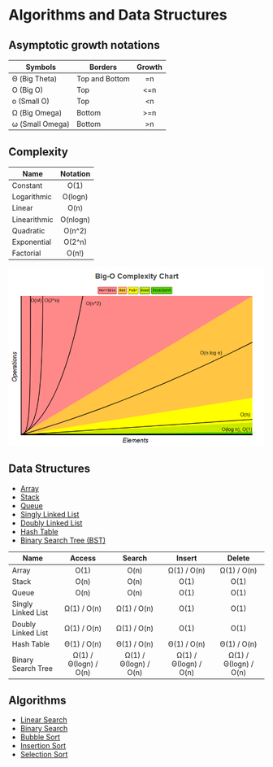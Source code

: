 # Algorithms and Data Structures

## Asymptotic growth notations

| Symbols         | Borders        | Growth |
| --------------- | -------------- | :----: |
| Θ (Big Theta)   | Top and Bottom |   =n   |
| O (Big O)       | Top            |  <=n   |
| o (Small O)     | Top            |   <n   |
| Ω (Big Omega)   | Bottom         |  >=n   |
| ω (Small Omega) | Bottom         |   >n   |

## Complexity

| Name         | Notation |
| ------------ | :------: |
| Constant     |   O(1)   |
| Logarithmic  | O(logn)  |
| Linear       |   O(n)   |
| Linearithmic | O(nlogn) |
| Quadratic    |  O(n^2)  |
| Exponential  |  O(2^n)  |
| Factorial    |  O(n!)   |

![Complexity Chart](complexity.png)

## Data Structures

- [Array](structures/array.md)
- [Stack](structures/stack.md)
- [Queue](structures/queue.md)
- [Singly Linked List](structures/signlyLinkedList.md)
- [Doubly Linked List](structures/doublyLinkedList.md)
- [Hash Table](structures/hashTable.md)
- [Binary Search Tree (BST)](structures/binarySearchTree.md)

| Name               |        Access         |        Search         |        Insert         |        Delete         |
| ------------------ | :-------------------: | :-------------------: | :-------------------: | :-------------------: |
| Array              |         O(1)          |         O(n)          |      Ω(1) / O(n)      |      Ω(1) / O(n)      |
| Stack              |         O(n)          |         O(n)          |         O(1)          |         O(1)          |
| Queue              |         O(n)          |         O(n)          |         O(1)          |         O(1)          |
| Singly Linked List |      Ω(1) / O(n)      |      Ω(1) / O(n)      |         O(1)          |         O(1)          |
| Doubly Linked List |      Ω(1) / O(n)      |      Ω(1) / O(n)      |         O(1)          |         O(1)          |
| Hash Table         |      Θ(1) / O(n)      |      Θ(1) / O(n)      |      Θ(1) / O(n)      |      Θ(1) / O(n)      |
| Binary Search Tree | Ω(1) / Θ(logn) / O(n) | Ω(1) / Θ(logn) / O(n) | Ω(1) / Θ(logn) / O(n) | Ω(1) / Θ(logn) / O(n) |

## Algorithms

- [Linear Search](algorithms/linearSearch.md)
- [Binary Search](algorithms/binarySearch.md)
- [Bubble Sort](algorithms/bubbleSort.md)
- [Insertion Sort](algorithms/insertionSort.md)
- [Selection Sort](algorithms/selectionSort.md)
